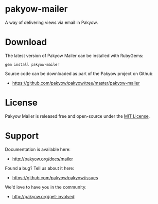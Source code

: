 # pakyow-mailer

A way of delivering views via email in Pakyow.

# Download

The latest version of Pakyow Mailer can be installed with RubyGems:

```
gem install pakyow-mailer
```

Source code can be downloaded as part of the Pakyow project on Github:

- https://github.com/pakyow/pakyow/tree/master/pakyow-mailer

# License

Pakyow Mailer is released free and open-source under the [MIT
License](http://opensource.org/licenses/MIT).

# Support

Documentation is available here:

- http://pakyow.org/docs/mailer

Found a bug? Tell us about it here:

- https://github.com/pakyow/pakyow/issues

We'd love to have you in the community:

- http://pakyow.org/get-involved
